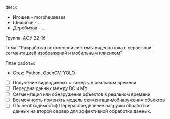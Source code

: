 ФИО:
- Игошев - morpheuseses
- Шишигин - ...
- Деребизов - ...

Группа: АСУ-22-1б 

Тема: "Разработка встроенной системы видеопотока с серверной сегментацией изображений и мобильным клиентом"

План работы:
-  Стек: Python, OpenCV, YOLO
- [ ] Получение видеоданных с камеры в реальном времени
- [ ] Передача данных между ВС и МУ
- [ ] Сегментация или обнаружение объектов в реальном времени
- [ ] Возможность поменять модель сегментации/обнаружения объектов
- [ ] (По необходимости) Перераспределение нагрузки обработки данных на второй сервер для эффективной обработки данных.
